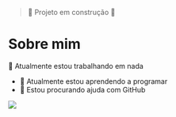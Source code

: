 > :construction: Projeto em construção :construction:

# Sobre mim

🔭 Atualmente estou trabalhando em nada
- 🌱 Atualmente estou aprendendo a programar
- 🤔 Estou procurando ajuda com GitHub


<a href="https://instagram.com/douglass041-instagram-aqui" target="_blank"><img src="https://img.shields.io/badge/-Instagram-%23E4405F?style=for-the-badge&logo=instagram&logoColor=white" target="_blank"></a>
<!---
